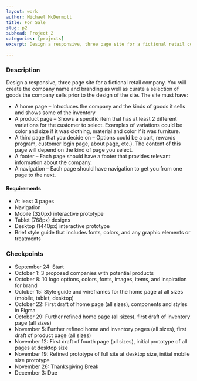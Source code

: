 ```yaml
---
layout: work
author: Michael McDermott
title: For Sale
slug: p2
subhead: Project 2
categories: [projects]
excerpt: Design a responsive, three page site for a fictional retail company focusing on usability.

---
```


### Description
Design a responsive, three page site for a fictional retail company. You will create the company name and branding as well as curate a selection of goods the company sells prior to the design of the site. The site must have:
* A home page &ndash; Introduces the company and the kinds of goods it sells and shows some of the inventory
* A product page &ndash; Shows a specific item that has at least 2 different variations for the customer to select. Examples of variations could be color and size if it was clothing, material and color if it was furniture.
* A third page that you decide on &ndash; Options could be a cart, rewards program, customer login page, about page, etc.). The content of this page will depend on the kind of page you select.
* A footer &ndash; Each page should have a footer that provides relevant information about the company.
* A navigation &ndash; Each page should have navigation to get you from one page to the next.

#### Requirements
* At least 3 pages
* Navigation
* Mobile (320px) interactive prototype
* Tablet (768px) designs
* Desktop (1440px) interactive prototype
* Brief style guide that includes fonts, colors, and any graphic elements or treatments

### Checkpoints
* September 24: Start
* October 1: 3 proposed companies with potential products
* October 8: 10 logo options, colors, fonts, images, items, and inspiration for brand
* October 15: Style guide and wireframes for the home page at all sizes (mobile, tablet, desktop)
* October 22: First draft of home page (all sizes), components and styles in Figma
* October 29: Further refined home page (all sizes), first draft of inventory page (all sizes) 
* November 5: Further refined home and inventory pages (all sizes), first draft of product page (all sizes)
* November 12: First draft of fourth page (all sizes), initial prototype of all pages at desktop size
* November 19: Refined prototype of full site at desktop size, initial mobile size prototype
* November 26: Thanksgiving Break
* December 3: Due
